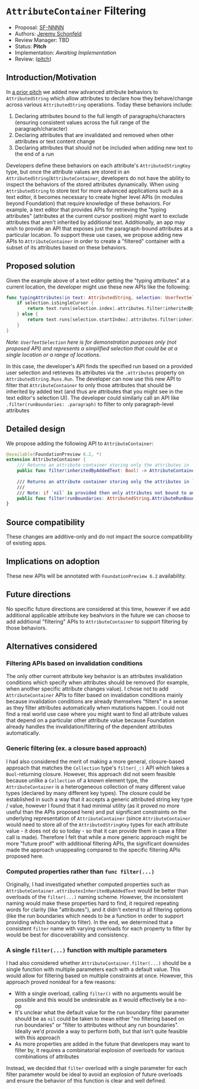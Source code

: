 # `AttributeContainer` Filtering

* Proposal: [SF-NNNN](NNNN-attribute-container-filtering.md)
* Authors: [Jeremy Schonfeld](https://github.com/jmschonfeld)
* Review Manager: TBD
* Status: **Pitch**
* Implementation: _Awaiting Implementation_
* Review: ([pitch](https://forums.swift.org/t/pitch-attributecontainer-filtering/77890))

## Introduction/Motivation

In [a prior pitch](https://forums.swift.org/t/fou-attributedstring-advanced-attribute-behaviors/55057) we added new advanced attribute behaviors to `AttributedString` which allow attributes to declare how they behave/change across various `AttributedString` operations. Today these behaviors include:

1. Declaring attributes bound to the full length of paragraphs/characters (ensuring consistent values across the full range of the paragraph/character)
2. Declaring attributes that are invalidated and removed when other attributes or text content change
3. Declaring attributes that should not be included when adding new text to the end of a run

Developers define these behaviors on each attribute's `AttributedStringKey` type, but once the attribute values are stored in an `AttributedString`/`AttributeContainer`, developers do not have the ability to inspect the behaviors of the stored attributes dynamically. When using `AttributedString` to store text for more advanced applications such as a text editor, it becomes necessary to create higher level APIs (in modules beyond Foundation) that require knowledge of these behaviors. For example, a text editor that provides APIs for retrieving the "typing attributes" (attributes at the current cursor position) might want to exclude attributes that aren't inherited by additional text. Additionally, an app may wish to provide an API that exposes just the paragraph-bound attributes at a particular location. To support these use cases, we propose adding new APIs to `AttributeContainer` in order to create a "filtered" container with a subset of its attributes based on these behaviors.

## Proposed solution

Given the example above of a text editor getting the "typing attributes" at a current location, the developer might use these new APIs like the following:

```swift
func typingAttributes(in text: AttributedString, selection: UserTextSelection) -> AttributeContainer {
    if selection.isSingleCursor {
        return text.runs[selection.index].attributes.filter(inheritedByAddedText: true)
    } else {
        return text.runs[selection.startIndex].attributes.filter(inheritedByAddedText: true)
    }
}

```

_Note: `UserTextSelection` here is for demonstration purposes only (not proposed API) and represents a simplified selection that could be at a single location or a range of locations._

In this case, the developer's API finds the specified run based on a provided user selection and retrieves its attributes via the `.attributes` property on `AttributedString.Runs.Run`. The developer can now use this new API to filter that `AttributeContainer` to only those attributes that should be inherited by added text (and thus are attributes that you might see in the text editor's selection UI). The developer could similarly call an API like `.filter(runBoundaries: .paragraph)` to filter to only paragraph-level attributes

## Detailed design

We propose adding the following API to `AttributeContainer`:

```swift
@available(FoundationPreview 6.2, *)
extension AttributeContainer {
    /// Returns an attribute container storing only the attributes in `self` with the `inheritedByAddedText` property set to `true`
    public func filter(inheritedByAddedText: Bool) -> AttributeContainer
    
    /// Returns an attribute container storing only the attributes in `self` with a matching run boundary property
    ///
    /// Note: if `nil` is provided then only attributes not bound to any particular boundary will be returned
    public func filter(runBoundaries: AttributedString.AttributeRunBoundaries?) -> AttributeContainer
}
```

## Source compatibility

These changes are additive-only and do not impact the source compatibility of existing apps.

## Implications on adoption

These new APIs will be annotated with `FoundationPreview 6.2` availability.

## Future directions

No specific future directions are considered at this time, however if we add additional applicable attribute key beahviors in the future we can choose to add additional "filtering" APIs to `AttributeContainer` to support filtering by those behaviors.

## Alternatives considered

### Filtering APIs based on invalidation conditions

The only other current attribute key behavior is an attributes invalidation conditions which specify when attributes should be removed (for example, when another specific attribute changes value). I chose not to add `AttributeContainer` APIs to filter based on invalidation conditions mainly because invalidation conditions are already themselves "filters" in a sense as they filter attributes automatically when mutations happen. I could not find a real world use case where you might want to find all attribute values that depend on a particular other attribute value because Foundation already handles the invalidation/filtering of the dependent attributes automatically.

### Generic filtering (ex. a closure based approach)

I had also considered the merit of making a more general, closure-based approach that matches the `Collection` type's `filter(_:)` API which takes a `Bool`-returning closure. However, this approach did not seem feasible because unlike a `Collection` of a known element type, the `AttributeContainer` is a heterogeneous collection of many different value types (declared by many different key types). The closure could be established in such a way that it accepts a generic attributed string key type / value, however I found that it had minimal utility (as it proved no more useful than the APIs proposed here) and put significant constraints on the underlying representation of `AttributeContainer` (since `AttributeContainer` would need to store all of the `AttributedStringKey` types for each attribute value - it does not do so today - so that it can provide them in case a filter call is made). Therefore I felt that while a more generic approach might be more "future proof" with additional filtering APIs, the significant downsides made the approach unappealing compared to the specific filtering APIs proposed here.

### Computed properties rather than `func filter(...)`

Originally, I had investigated whether computed properties such as `AttributeContainer.attributesInheritedByAddedText` would be better than overloads of the `filter(...)` naming scheme. However, the inconsistent naming would make these properties hard to find, it required repeating words for clarity (like "attributes"), and it didn't extend to all filtering options (like the run boundaries which needs to be a function in order to support providing which boundary to filter). In the end, we determined that a consistent `filter` name with varying overloads for each property to filter by would be best for discoverability and consistency.

### A single `filter(...)` function with multiple parameters

I had also considered whether `AttributeContainer.filter(...)` should be a single function with multiple parameters each with a default value. This would allow for filtering based on multiple constraints at once. However, this approach proved nonideal for a few reasons:

- With a single overload, calling `filter()` with no arguments would be possible and this would be undesirable as it would effectively be a no-op
- It's unclear what the default value for the run boundary filter parameter should be as `nil` could be taken to mean either "no filtering based on run boundaries" or "filter to attributes without any run boundaries". Ideally we'd provide a way to perform both, but that isn't quite feasible with this approach
- As more properties are added in the future that developers may want to filter by, it requires a combinatorial explosion of overloads for various combinations of attributes

Instead, we decided that `filter` overload with a single parameter for each filter parameter would be ideal to avoid an explosion of future overloads and ensure the behavior of this function is clear and well defined.
